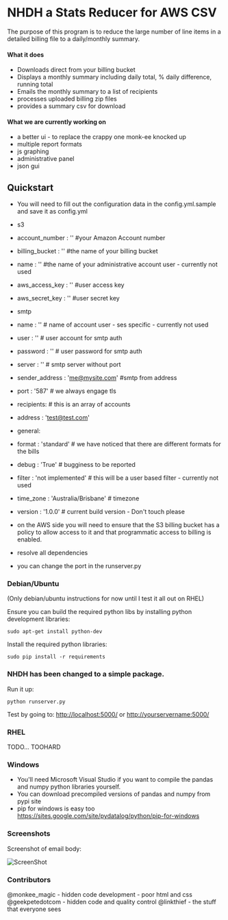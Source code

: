 # NHDH a Stats Reducer for AWS CSV
The purpose of this program is to reduce the large number of line items in a detailed billing file to a daily/monthly summary.

#### What it does
 - Downloads direct from your billing bucket
 - Displays a monthly summary including daily total, % daily difference, running total
 - Emails the monthly summary to a list of recipients
 - processes uploaded billing zip files
 - provides a summary csv for download

#### What we are currently working on
 - a better ui - to replace the crappy one monk-ee knocked up
 - multiple report formats
 - js graphing
 - administrative panel
 - json gui

## Quickstart
 - You will need to fill out the configuration data in the config.yml.sample and save it as config.yml
 - s3
 - account_number   : '' #your Amazon Account number
 - billing_bucket   : '' #the name of your billing bucket
 - name             : '' #the name of your administrative account user - currently not used
 - aws_access_key   : '' #user access key
 - aws_secret_key   : '' #user secret key
 - smtp
 - name             : '' # name of account user - ses specific - currently not used
 - user             : '' # user account for smtp auth
 - password         : '' # user password for smtp auth
 - server           : '' # smtp server without port
 - sender_address   : 'me@mysite.com' #smtp from address
 - port             : '587' # we always engage tls
 - recipients: # this is an array of accounts
 - address     : 'test@test.com'
 - general:
 - format           : 'standard' # we have noticed that there are different formats for the bills
 - debug            : 'True' # bugginess to be reported
 - filter           : 'not implemented' # this will be a user based filter - currently not used
 - time_zone        : 'Australia/Brisbane' # timezone
 - version          : '1.0.0' # current build version - Don't touch please

 - on the AWS side you will need to ensure that the S3 billing bucket has a policy to allow access to it and that programmatic access to billing is enabled.

 - resolve all dependencies

 - you can change the port in the runserver.py

### Debian/Ubuntu

(Only debian/ubuntu instructions for now until I test it all out on RHEL)

Ensure you can build the required python libs by installing python development libraries:

`sudo apt-get install python-dev`

Install the required python libraries:

`sudo pip install -r requirements`

### NHDH has been changed to a simple package.

Run it up:

`python runserver.py`

Test by going to:
<http://localhost:5000/> or <http://yourservername:5000/>

### RHEL

TODO... TOOHARD

### Windows

* You'll need Microsoft Visual Studio if you want to compile the pandas and numpy python libraries yourself.
* You can download precompiled versions of pandas and numpy from pypi site
* pip for windows is easy too <https://sites.google.com/site/pydatalog/python/pip-for-windows>

### Screenshots
Screenshot of email body:

![ScreenShot](https://raw.github.com/monk-ee/NHDH/master/screenshots/email_shot.png)

### Contributors
@monkee_magic - hidden code development - poor html and css
@geekpetedotcom - hidden code and quality control
@linkthief - the stuff that everyone sees
